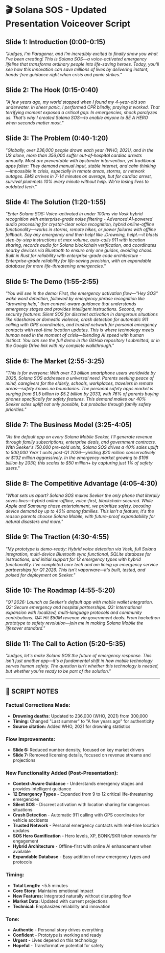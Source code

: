 # 🎬 Solana SOS - Updated Presentation Voiceover Script

## Slide 1: Introduction (0:00-0:15)
*"Judges, I'm Paragoner, and I'm incredibly excited to finally show you what I've been creating! This is Solana SOS—a voice-activated emergency lifeline that transforms ordinary people into life-saving heroes. Today, you'll see how this innovation can save millions of lives by delivering instant, hands-free guidance right when crisis and panic strikes."*

## Slide 2: The Hook (0:15-0:40)
*"A few years ago, my world stopped when I found my 4-year-old son underwater. In sheer panic, I performed CPR blindly, praying it worked. That terrifying moment exposed a critical gap: In emergencies, shock paralyzes us. That's why I created Solana SOS—to enable anyone to BE A HERO when seconds matter most."*

## Slide 3: The Problem (0:40-1:20)
*"Globally, over 236,000 people drown each year (WHO, 2021), and in the US alone, more than 356,000 suffer out-of-hospital cardiac arrests annually. Most are preventable with bystander intervention, yet traditional apps falter: They demand manual input, stable internet, and calm thinking—impossible in crisis, especially in remote areas, storms, or network outages. EMS arrives in 7-14 minutes on average, but for cardiac arrest, survival plummets 10% every minute without help. We're losing lives to outdated tech."*

## Slide 4: The Solution (1:20-1:55)
*"Enter Solana SOS: Voice-activated in under 100ms via Vosk hybrid recognition with enterprise-grade noise filtering - Advanced AI-powered audio processing for crystal-clear voice recognition, hybrid online-offline functionality—works in storms, remote hikes, or power failures with offline fallback. Say any emergency and then help! like .Drowning, help!.—it blasts step-by-step instructions at max volume, auto-calls 911 with location sharing, records audio for Solana blockchain verification, and coordinates nearby devices via Bluetooth to ensure only one guides, avoiding chaos. Built in Rust for reliability with enterprise-grade code architecture - Enterprise-grade reliability for life-saving precision, with an expandable database for more life-threatening emergencies."*

## Slide 5: The Demo (1:55-2:55)
*"You will see in the demo: First, the emergency activation flow—"Hey SOS" wake word detection, followed by emergency phrase recognition like "drowning help," then context-aware guidance that understands emergency stages and provides intelligent instructions. Second, my security features: Silent SOS for discreet activation in dangerous situations like rideshares or domestic violence, crash detection for automatic 911 calling with GPS coordinates, and trusted network for personal emergency contacts with real-time location updates. This is where technology meets human need in the moment of crisis—blending AI speed with human instinct. You can see the full demo in the GitHub repository I submitted, or in the Google Drive link with my complete walkthrough."*

## Slide 6: The Market (2:55-3:25)
*"This is for everyone: With over 7.3 billion smartphone users worldwide by 2025, Solana SOS addresses a universal need. Parents seeking peace of mind, caregivers for the elderly, schools, workplaces, travelers in remote areas—safety knows no boundaries. The personal safety apps market is surging from $1.5 billion to $5.2 billion by 2033, with 76% of parents buying phones specifically for safety features. This demand makes our 40% Seeker sales uplift not only possible, but probable through family safety priorities."*

## Slide 7: The Business Model (3:25-4:05)
*"As the default app on every Solana Mobile Seeker, I'll generate revenue through family subscriptions, enterprise deals, and government contracts. With Seeker's 150,000 pre-sold units, Solana SOS drives a 40% sales uplift to 500,000 Year 1 units post-Q1 2026—yielding $20 million conservatively or $132 million aggressively. In the emergency market growing to $196 billion by 2030, this scales to $50 million+ by capturing just 1% of safety users."*

## Slide 8: The Competitive Advantage (4:05-4:30)
*"What sets us apart? Solana SOS makes Seeker the only phone that literally saves lives—hybrid online-offline, voice-first, blockchain-secured. While Apple and Samsung chase entertainment, we prioritize safety, boosting device demand by up to 40% among families. This isn't a feature; it's the reason parents choose Solana Mobile, with future-proof expandability for natural disasters and more."*

## Slide 9: The Traction (4:30-4:55)
*"My prototype is demo-ready: Hybrid voice detection via Vosk, full Solana integration, multi-device Bluetooth sync functional, SQLite database for instructions, and initial support for 12 emergency types with hybrid functionality. I've completed core tech and am lining up emergency service partnerships for Q1 2026. This isn't vaporware—it's built, tested, and poised for deployment on Seeker."*

## Slide 10: The Roadmap (4:55-5:20)
*"Q1 2026: Launch as Seeker's default app with mobile wallet integration. Q2: Secure emergency and hospital partnerships. Q3: International expansion with localized, multi-language protocols and community contributions. Q4: Hit $50M revenue via government deals. From hackathon prototype to safety revolution—join me in making Solana Mobile the lifesaver standard."*

## Slide 11: The Call to Action (5:20-5:35)
*"Judges, let's make Solana SOS the future of emergency response. This isn't just another app—it's a fundamental shift in how mobile technology serves human safety. The question isn't whether this technology is needed, but whether you're ready to be part of the solution."*

---

## 🎯 **SCRIPT NOTES**

### **Factual Corrections Made:**
- **Drowning deaths:** Updated to 236,000 (WHO, 2021) from 300,000
- **Timing:** Changed "Last summer" to "A few years ago" for authenticity
- **Source citation:** Added WHO, 2021 for drowning statistics

### **Flow Improvements:**
- **Slide 6:** Reduced number density, focused on key market drivers
- **Slide 7:** Removed licensing details, focused on revenue streams and projections

### **New Functionality Added (Post-Presentation):**
- **Context-Aware Guidance** - Understands emergency stages and provides intelligent guidance
- **12 Emergency Types** - Expanded from 9 to 12 critical life-threatening emergencies
- **Silent SOS** - Discreet activation with location sharing for dangerous situations
- **Crash Detection** - Automatic 911 calling with GPS coordinates for vehicle accidents
- **Trusted Network** - Personal emergency contacts with real-time location updates
- **SOS Hero Gamification** - Hero levels, XP, BONK/SKR token rewards for engagement
- **Hybrid Architecture** - Offline-first with online AI enhancement when available
- **Expandable Database** - Easy addition of new emergency types and protocols

### **Timing:**
- **Total Length:** ~5.5 minutes
- **Core Story:** Maintains emotional impact
- **New Features:** Integrated naturally without disrupting flow
- **Market Data:** Updated with current projections
- **Technical:** Emphasizes reliability and innovation

### **Tone:**
- **Authentic** - Personal story drives everything
- **Confident** - Prototype is working and ready
- **Urgent** - Lives depend on this technology
- **Hopeful** - Transformative potential for safety 
